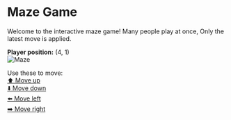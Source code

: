 # Maze Game  
Welcome to the interactive maze game! Many people play at once, Only the latest move is applied.

**Player position:** (4, 1)  
![Maze](https://github-maze-game.vercel.app/images/pos_4_1.png?t=1760852586115)

Use these to move:  
[⬆️ Move up](https://github-maze-game.vercel.app/move/4_1_w)  
[⬇️ Move down](https://github-maze-game.vercel.app/move/4_1_s)  
[⬅️ Move left](https://github-maze-game.vercel.app/move/4_1_a)  
[➡️ Move right](https://github-maze-game.vercel.app/move/4_1_d)
